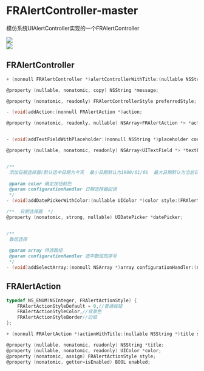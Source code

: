 # FRAlertController-master
模仿系统UIAlertController实现的一个FRAlertController

![](https://github.com/fanrongQu/FRAlertController-master/blob/master/alert.gif)      
![](https://github.com/fanrongQu/FRAlertController-master/blob/master/ActionSheet.gif)  


## FRAlertController

```Objective-C
+ (nonnull FRAlertController *)alertControllerWithTitle:(nullable NSString *)title message:(nullable NSString *)message preferredStyle:(FRAlertControllerStyle)preferredStyle;

@property (nullable, nonatomic, copy) NSString *message;

@property (nonatomic, readonly) FRAlertControllerStyle preferredStyle;

- (void)addAction:(nonnull FRAlertAction *)action;

@property (nonatomic, readonly, nullable) NSArray<FRAlertAction *> *actions;


- (void)addTextFieldWithPlaceholder:(nonnull NSString *)placeholder configurationHandler:(nonnull FRAlertTextFieldBlock)configurationHandler;

@property (nullable, nonatomic, readonly) NSArray<UITextField *> *textFields;


/**
 添加日期选择器(默认选中日期为今天  最小日期默认为1900/01/01  最大日期默认为当前日期)
 
 @param color 确定按钮颜色
 @param configurationHandler 日期选择器回调
 */
- (void)addDatePickerWithColor:(nullable UIColor *)color style:(FRAlertActionStyle)style configurationHandler:(nonnull FRAlertDatePickerBlock)configurationHandler;

/**  日期选择器  */
@property (nonatomic, strong, nullable) UIDatePicker *datePicker;


/**
 数组选择
 
 @param array 待选数组
 @param configurationHandler 选中数组的序号
 */
- (void)addSelectArray:(nonnull NSArray *)array configurationHandler:(nonnull FRAlertArrayBlock)configurationHandler;
```

## FRAlertAction

```Objective-C
typedef NS_ENUM(NSInteger, FRAlertActionStyle) {
    FRAlertActionStyleDefault = 0,//普通按钮
    FRAlertActionStyleColor,//背景色
    FRAlertActionStyleBorder//边框
};

+ (nonnull FRAlertAction *)actionWithTitle:(nullable NSString *)title style:(FRAlertActionStyle)style color:(nullable UIColor *)color handler:(nullable FRAlertActionBlock)handler;

@property (nullable, nonatomic, readonly) NSString *title;
@property (nullable, nonatomic, readonly) UIColor *color;
@property (nonatomic, assign) FRAlertActionStyle style;
@property (nonatomic, getter=isEnabled) BOOL enabled;

```
